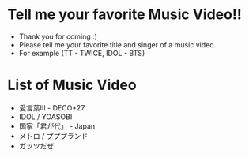 # Tell me your favorite Music Video!!
- Thank you for coming :)
- Please tell me your favorite title and singer of a music video.
- For example (TT - TWICE, IDOL - BTS)

# List of Music Video
- 愛言葉Ⅲ - DECO*27
- IDOL / YOASOBI
- 国家「君が代」 - Japan
- メトロ / プププランド
- ガッツだぜ